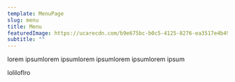 ```yaml
---
template: MenuPage
slug: menu
title: Menu
featuredImage: https://ucarecdn.com/b9e675bc-b0c5-4125-8276-ea3517e4b49e/
subtitle: ""
---
```

lorem ipsumlorem ipsumlorem ipsumlorem ipsumlorem ipsum



loliloflro